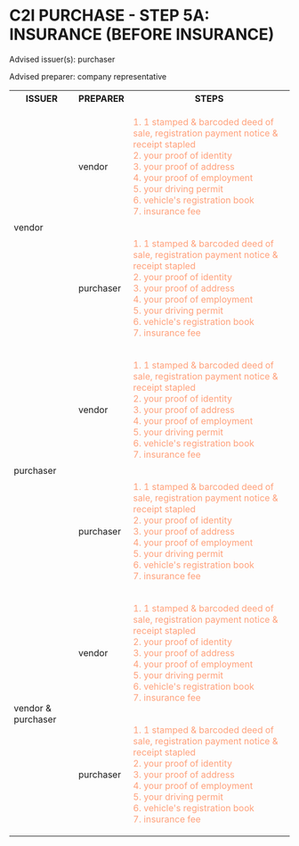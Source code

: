 # C2I PURCHASE - STEP 5A: INSURANCE (BEFORE INSURANCE)

Advised issuer(s): purchaser

Advised preparer: company representative

<table>
  <tr>
    <th>ISSUER</th>
    <th>PREPARER</th>
    <th>STEPS</th>
  </tr>

  <tr>
    <!-- ISSUER: vendor -->
    <!-- PREPARER: vendor -->
    <td rowspan="2">vendor</td>
    <td>vendor</td>
    <td style="color: lightsalmon;">
      <ol style="padding: 0; list-style-position: inside;">
        <li>1 stamped & barcoded deed of sale, registration payment notice & receipt stapled</li>
        <li>your proof of identity</li>
        <li>your proof of address</li>
        <li>your proof of employment</li>
        <li>your driving permit</li>
        <li>vehicle's registration book</li>
        <li>insurance fee</li>
      </ol>
    </td>
  </tr>
  <tr>
    <!-- ISSUER: vendor -->
    <!-- PREPARER: purchaser -->
    <td>purchaser</td>
    <td style="color: lightsalmon;">
      <ol style="padding: 0; list-style-position: inside;">
        <li>1 stamped & barcoded deed of sale, registration payment notice & receipt stapled</li>
        <li>your proof of identity</li>
        <li>your proof of address</li>
        <li>your proof of employment</li>
        <li>your driving permit</li>
        <li>vehicle's registration book</li>
        <li>insurance fee</li>
      </ol>
    </td>
  </tr>

  <tr>
    <!-- ISSUER: purchaser -->
    <!-- PREPARER: vendor -->
    <td rowspan="2">purchaser</td>
    <td>vendor</td>
    <td style="color: lightsalmon;">
      <ol style="padding: 0; list-style-position: inside;">
        <li>1 stamped & barcoded deed of sale, registration payment notice & receipt stapled</li>
        <li>your proof of identity</li>
        <li>your proof of address</li>
        <li>your proof of employment</li>
        <li>your driving permit</li>
        <li>vehicle's registration book</li>
        <li>insurance fee</li>
      </ol>
    </td>
  </tr>
  <tr>
    <!-- ISSUER: purchaser -->
    <!-- PREPARER: purchaser -->
    <td>purchaser</td>
    <td style="color: lightsalmon;">
      <ol style="padding: 0; list-style-position: inside;">
        <li>1 stamped & barcoded deed of sale, registration payment notice & receipt stapled</li>
        <li>your proof of identity</li>
        <li>your proof of address</li>
        <li>your proof of employment</li>
        <li>your driving permit</li>
        <li>vehicle's registration book</li>
        <li>insurance fee</li>
      </ol>
    </td>
  </tr>

  <tr>
    <!-- ISSUER: vendor & purchaser -->
    <!-- PREPARER: vendor -->
    <td rowspan="2">vendor & purchaser</td>
    <td>vendor</td>
    <td style="color: lightsalmon;">
      <ol style="padding: 0; list-style-position: inside;">
        <li>1 stamped & barcoded deed of sale, registration payment notice & receipt stapled</li>
        <li>your proof of identity</li>
        <li>your proof of address</li>
        <li>your proof of employment</li>
        <li>your driving permit</li>
        <li>vehicle's registration book</li>
        <li>insurance fee</li>
      </ol>
    </td>
  </tr>
  <tr>
    <!-- ISSUER: vendor & purchaser -->
    <!-- PREPARER: purchaser -->
    <td>purchaser</td>
    <td style="color: lightsalmon;">
      <ol style="padding: 0; list-style-position: inside;">
        <li>1 stamped & barcoded deed of sale, registration payment notice & receipt stapled</li>
        <li>your proof of identity</li>
        <li>your proof of address</li>
        <li>your proof of employment</li>
        <li>your driving permit</li>
        <li>vehicle's registration book</li>
        <li>insurance fee</li>
      </ol>
    </td>
  </tr>
</table>
